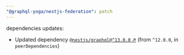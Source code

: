 ```yaml
---
"@graphql-yoga/nestjs-federation": patch
---
```

dependencies updates:
  - Updated dependency [`@nestjs/graphql@^13.0.0` ↗︎](https://www.npmjs.com/package/@nestjs/graphql/v/13.0.0) (from `^12.0.0`, in `peerDependencies`)
